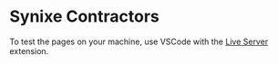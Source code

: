 # Synixe Contractors

To test the pages on your machine, use VSCode with the [Live Server](https://marketplace.visualstudio.com/items?itemName=ritwickdey.LiveServer) extension.
